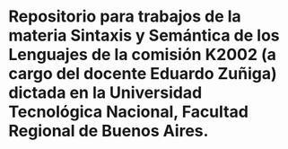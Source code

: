 # Repositorio para trabajos de la materia Sintaxis y Semántica de los Lenguajes de la comisión K2002 (a cargo del docente Eduardo Zuñiga) dictada en la Universidad Tecnológica Nacional, Facultad Regional de Buenos Aires.
